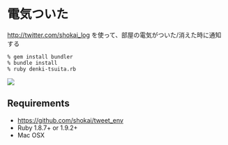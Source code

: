 電気ついた
==========

http://twitter.com/shokai_log を使って、部屋の電気がついた/消えた時に通知する

    % gem install bundler
    % bundle install
    % ruby denki-tsuita.rb

<img src="http://gyazo.com/49feca27946a40a91ba5901529b74448.png">

## Requirements

* https://github.com/shokai/tweet_env
* Ruby 1.8.7+ or 1.9.2+
* Mac OSX
